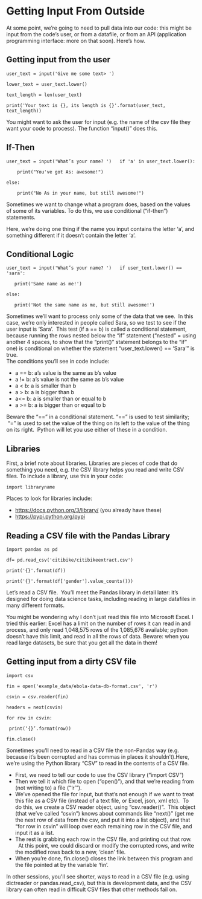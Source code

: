 # Getting Input From Outside

At some point, we’re going to need to pull data into our code: this might be input from the code’s user, or from a datafile, or from an API \(application programming interface: more on that soon\). Here’s how.

## Getting input from the user

`user_text = input('Give me some text> ')`

`lower_text = user_text.lower()`

`text_length = len(user_text)`

`print('Your text is {}, its length is {}'.format(user_text, text_length))`

You might want to ask the user for input \(e.g. the name of the csv file they want your code to process\). The function “input\(\)” does this.

## If-Then

`user_text = input('What’s your name? ')  
if 'a' in user_text.lower():`

`    print("You've got As: awesome!")`

`else:`

`    print("No As in your name, but still awesome!")`

Sometimes we want to change what a program does, based on the values of some of its variables. To do this, we use conditional \(“if-then”\) statements.

Here, we’re doing one thing if the name you input contains the letter ‘a’, and something different if it doesn’t contain the letter ‘a’.

## Conditional Logic

`user_text = input('What’s your name? ')  
 if user_text.lower() == 'sara':`

`   print('Same name as me!')`

`else:`

`   print('Not the same name as me, but still awesome!')`

Sometimes we’ll want to process only some of the data that we see.  In this case, we’re only interested in people called Sara, so we test to see if the user input is ‘Sara’.  This test \(if a == b\) is called a conditional statement, because running the rows nested below the “if” statement \(“nested” = using another 4 spaces, to show that the “print\(\)” statement belongs to the “if” one\) is conditional on whether the statement “user\_text.lower\(\) == ‘Sara’” is true.  
 The conditions you’ll see in code include:

* a == b: a’s value is the same as b’s value
* a != b: a’s value is not the same as b’s value
* a &lt; b: a is smaller than b
* a &gt; b: a is bigger than b
* a&lt;= b: a is smaller than or equal to b
* a &gt;= b: a is bigger than or equal to b

Beware the “==” in a conditional statement. “==” is used to test similarity;  “=” is used to set the value of the thing on its left to the value of the thing on its right.  Python will let you use either of these in a condition.

## Libraries

First, a brief note about libraries.  Libraries are pieces of code that do something you need, e.g. the CSV library helps you read and write CSV files.  To include a library, use this in your code:

`import libraryname`

Places to look for libraries include:

* https://docs.python.org/3/library/ \(you already have these\)
* https://pypi.python.org/pypi

## Reading a CSV file with the Pandas Library

`import pandas as pd`

`df= pd.read_csv('citibike/citibikeextract.csv')`

`print('{}'.format(df))`

`print('{}'.format(df['gender'].value_counts()))`

Let’s read a CSV file.  You’ll meet the Pandas library in detail later: it’s designed for doing data science tasks, including reading in large datafiles in many different formats.

You might be wondering why I don’t just read this file into Microsoft Excel. I tried this earlier: Excel has a limit on the number of rows it can read in and process, and only read 1,048,575 rows of the 1,085,676 available; python doesn’t have this limit, and read in all the rows of data. Beware: when you read large datasets, be sure that you get all the data in them!

## Getting input from a dirty CSV file

`import csv`

`fin = open('example_data/ebola-data-db-format.csv', 'r')`

`csvin = csv.reader(fin)`

`headers = next(csvin)`

`for row in csvin:`

` print(‘{}’.format(row))`

`fin.close()`

Sometimes you’ll need to read in a CSV file the non-Pandas way \(e.g. because it’s been corrupted and has commas in places it shouldn’t\).Here, we’re using the Python library “CSV” to read in the contents of a CSV file.

* First, we need to tell our code to use the CSV library \(“import CSV”\)
* Then we tell it which file to open \(“open\(\)”\), and that we’re reading from \(not writing to\) a file \(“‘r’”\).
* We’ve opened the file for input, but that’s not enough if we want to treat this file as a CSV file \(instead of a text file, or Excel, json, xml etc\).  To do this, we create a CSV reader object, using “csv.reader\(\)”.  This object \(that we’ve called “csvin”\) knows about commands like “next\(\)” \(get me the next row of data from the csv, and put it into a list object\), and that “for row in csvin” will loop over each remaining row in the CSV file, and input it as a list.
* The rest is grabbing each row in the CSV file, and printing out that row.   At this point, we could discard or modify the corrupted rows, and write the modified rows back to a new, ‘clean’ file.
* When you’re done, fin.close\(\) closes the link between this program and the file pointed at by the variable ‘fin’.

In other sessions, you'll see shorter, ways to read in a CSV file \(e.g. using dictreader or pandas.read\_csv\), but this is development data, and the CSV library can often read in difficult CSV files that other methods fail on.



